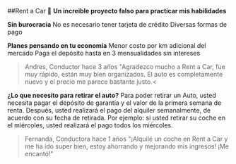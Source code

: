 ##Rent a Car 🔑
**Un increible proyecto falso para practicar mis habilidades**

**Sin burocracia**
No es necesario tener tarjeta de crédito
Diversas formas de pago

**Planes pensando en tu economía**
Menor costo por km adicional del mercado
Paga el depósito hasta en 3 mensualidades sin intereses
>Andres, Conductor hace 3 años
"Agradezco mucho a Rent a Car, fue muy rápido, están muy bien organizados. El auto es completamente nuevo y el precio me parece bastante justo.<

**¿Lo que necesito para retirar el auto?**
Para poder retirar un Auto, usted necesita pagar el depósito de garantía y el valor de la primera semana de renta. Después, usted realizará el pago del alquiler semanalmente, de acuerdo con su fecha de retirada. Por ejemplo: si usted retirar su coche en el miércoles, usted realizará el pago todos los miércoles.
>Fernanda, Conductora hace 1 años
"¡Alquilé un coche en Rent a Car y me ha ido super bien, estoy ahorrando y mejorando mis ingresos! ¡Me encantó!"
